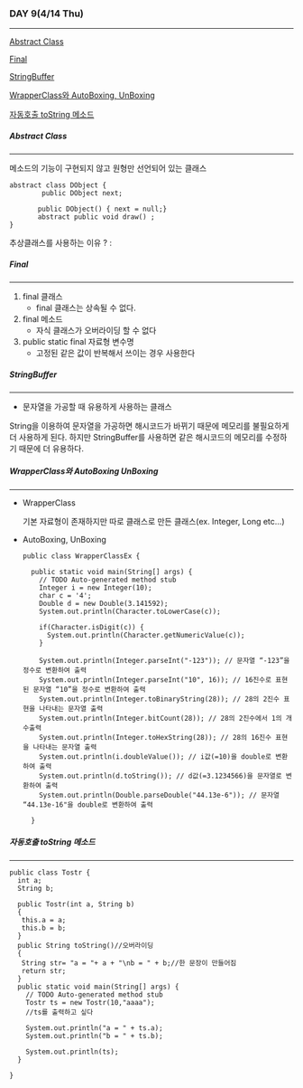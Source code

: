 ### DAY 9(4/14 Thu)

---

[Abstract Class](#abstract-class)

[Final](#final)

[StringBuffer](#stringbuffer)

[WrapperClass와 AutoBoxing, UnBoxing](#wrapperclass와-autoboxing-unboxing)

[자동호출 toString 메소드](#자동호출-tostring-메소드)

##### Abstract Class

---

메소드의 기능이 구현되지 않고 원형만 선언되어 있는 클래스

```
abstract class DObject {
        public DObject next;

       public DObject() { next = null;}
       abstract public void draw() ;
}
```

 

추상클래스를 사용하는 이유 ? : 





##### Final

---

1. final 클래스
   - final 클래스는 상속될 수 없다.
2. final 메소드
   - 자식 클래스가 오버라이딩 할 수 없다
3. public static final 자료형 변수명
   - 고정된 같은 값이 반복해서 쓰이는 경우 사용한다





##### StringBuffer

---

- 문자열을 가공할 때 유용하게 사용하는 클래스

String을 이용하여 문자열을 가공하면 해시코드가 바뀌기 때문에 메모리를 불필요하게 더 사용하게 된다. 하지만 StringBuffer를 사용하면 같은 해시코드의 메모리를 수정하기 때문에 더 유용하다.



##### WrapperClass와 AutoBoxing UnBoxing

---

- WrapperClass

  기본 자료형이 존재하지만 따로 클래스로 만든 클래스(ex. Integer, Long etc...)

- AutoBoxing, UnBoxing

  ```
  public class WrapperClassEx {
  
    public static void main(String[] args) {
      // TODO Auto-generated method stub
      Integer i = new Integer(10);
      char c = '4';
      Double d = new Double(3.141592);
      System.out.println(Character.toLowerCase(c));
      
      if(Character.isDigit(c)) {
        System.out.println(Character.getNumericValue(c));
      }
      
      System.out.println(Integer.parseInt("-123")); // 문자열 “-123”을 정수로 변환하여 출력
      System.out.println(Integer.parseInt("10", 16)); // 16진수로 표현된 문자열 “10”을 정수로 변환하여 출력
      System.out.println(Integer.toBinaryString(28)); // 28의 2진수 표현을 나타내는 문자열 출력
      System.out.println(Integer.bitCount(28)); // 28의 2진수에서 1의 개수출력
      System.out.println(Integer.toHexString(28)); // 28의 16진수 표현을 나타내는 문자열 출력
      System.out.println(i.doubleValue()); // i값(=10)을 double로 변환하여 출력
      System.out.println(d.toString()); // d값(=3.1234566)을 문자열로 변환하여 출력
      System.out.println(Double.parseDouble("44.13e-6")); // 문자열 “44.13e-16"을 double로 변환하여 출력
      
    }
  ```

  



##### 자동호출 toString 메소드

---

```
public class Tostr {
  int a;
  String b;
  
  public Tostr(int a, String b)
  {
   this.a = a;
   this.b = b;  
  }
  public String toString()//오버라이딩
  {
   String str= "a = "+ a + "\nb = " + b;//한 문장이 만들어짐
   return str;
  }
  public static void main(String[] args) {
    // TODO Auto-generated method stub
    Tostr ts = new Tostr(10,"aaaa");
    //ts를 출력하고 싶다
      
    System.out.println("a = " + ts.a);
    System.out.println("b = " + ts.b);
    
    System.out.println(ts);
  }

}
```

